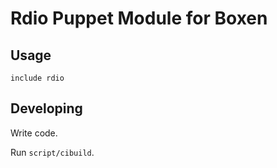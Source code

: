 # Rdio Puppet Module for Boxen

## Usage

```puppet
include rdio
```

## Developing

Write code.

Run `script/cibuild`.
